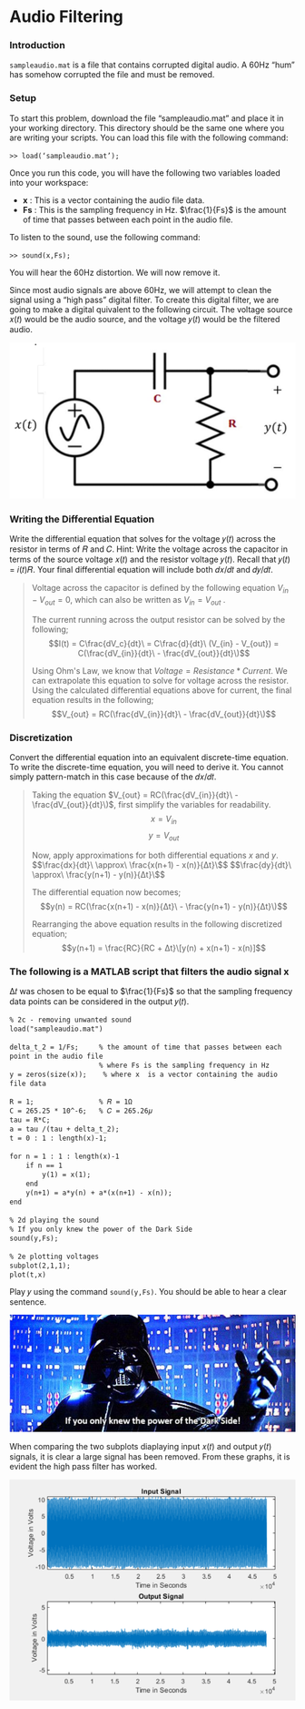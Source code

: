 # Audio Filtering
### Introduction
`sampleaudio.mat` is a file that contains corrupted digital audio. A 60Hz “hum” has somehow corrupted the file and must be removed.

### Setup
To start this problem, download the file “sampleaudio.mat” and place it in your working 
directory. This directory should be the same one where you are writing your scripts. You can load this file with the following command:

`>> load(‘sampleaudio.mat’);`

Once you run this code, you will have the following two variables loaded into your workspace:
  * **x** : This is a vector containing the audio file data. 
  * **Fs** : This is the sampling frequency in Hz. $\frac{1}{Fs}\$ is the amount of time that passes between each point in the audio file. 

To listen to the sound, use the following command:

`>> sound(x,Fs);`

You will hear the 60Hz distortion. We will now remove it.

Since most audio signals are above 60Hz, we will attempt to clean the signal using a “high pass” digital filter. To create this digital filter, we are going to make a digital quivalent to the following circuit. The voltage source 𝑥(𝑡) would be the audio source, and the voltage 𝑦(𝑡) would be the filtered audio.

![AudioFilterDigitalCircuit](https://github.com/QueenSophiaLo/MATLAB-Circuits-Projects/blob/main/Project%201/Images/AudioFilterEquivilentDigitalCircuit.PNG)

### Writing the Differential Equation
Write the differential equation that solves for the voltage 𝑦(𝑡) across the resistor in terms of 𝑅 and 𝐶. Hint: Write the voltage across the capacitor in terms of the source voltage 𝑥(𝑡) and the resistor voltage 𝑦(𝑡). Recall that 𝑦(𝑡) = 𝑖(𝑡)𝑅. Your final differential equation will include both 𝑑𝑥/𝑑𝑡 and 𝑑𝑦/𝑑𝑡.

> Voltage across the capacitor is defined by the following equation $V_{in} - V_{out} = 0$, which can also be written as $V_{in} = V_{out}$ .
>
> The current running across the output resistor can be solved by the following;
> $$I(t) = C\frac{dV_c}{dt}\ = C\frac{d}{dt}\ (V_{in} - V_{out}) = C(\frac{dV_{in}}{dt}\ - \frac{dV_{out}}{dt}\)$$
>
> Using Ohm's Law, we know that $Voltage = Resistance * Current$. We can extrapolate this equation to solve for voltage across the resistor. Using the calculated differential equations above for current, the final equation results in the following;
> $$V_{out} = RC(\frac{dV_{in}}{dt}\ - \frac{dV_{out}}{dt}\)$$

### Discretization
Convert the differential equation into an equivalent discrete-time equation. To write the discrete-time equation, you will need to derive it. You cannot simply pattern-match in this case because of the 𝑑𝑥/𝑑𝑡.

> Taking the equation $V_{out} = RC(\frac{dV_{in}}{dt}\ - \frac{dV_{out}}{dt}\)$, first simplify the variables for readability.
> $$x = V_{in}$$
> $$y = V_{out}$$
>
> Now, apply approximations for both differential equations $x$ and $y$.
> $$\frac{dx}{dt}\ \approx\ \frac{x(n+1) - x(n)}{Δt}\$$
> $$\frac{dy}{dt}\ \approx\ \frac{y(n+1) - y(n)}{Δt}\$$
>
> The differential equation now becomes;
> $$y(n) = RC(\frac{x(n+1) - x(n)}{Δt}\ - \frac{y(n+1) - y(n)}{Δt}\)$$
>
> Rearranging the above equation results in the following discretized equation;
> $$y(n+1) = \frac{RC}{RC + Δt}\[y(n) + x(n+1) - x(n)]$$

### The following is a MATLAB script that filters the audio signal x
Δ𝑡 was chosen to be equal to $\frac{1}{Fs}\$ so that the sampling frequency data points can be considered in the output 𝑦(𝑡).

```
% 2c - removing unwanted sound
load("sampleaudio.mat")

delta_t_2 = 1/Fs;     % the amount of time that passes between each point in the audio file
                      % where Fs is the sampling frequency in Hz
y = zeros(size(x));    % where x  is a vector containing the audio file data

R = 1;                % 𝑅 = 1Ω
C = 265.25 * 10^-6;   % 𝐶 = 265.26𝜇
tau = R*C;
a = tau /(tau + delta_t_2);
t = 0 : 1 : length(x)-1;

for n = 1 : 1 : length(x)-1
	if n == 1
    	y(1) = x(1);
	end
	y(n+1) = a*y(n) + a*(x(n+1) - x(n));
end

% 2d playing the sound
% If you only knew the power of the Dark Side
sound(y,Fs);

% 2e plotting voltages
subplot(2,1,1);
plot(t,x)
```

Play 𝑦 using the command `sound(y,Fs)`. You should be able to hear a clear sentence.

![Sentence](https://github.com/QueenSophiaLo/MATLAB-Circuits-Projects/blob/main/Project%201/Images/IfOnlyYouKnewThePowerOfTheDarkSideQuote.PNG)

When comparing the two subplots diaplaying input 𝑥(𝑡) and output 𝑦(𝑡) signals, it is clear a large signal has been removed. From these graphs, it is evident the high pass filter has worked.

![AudioFilteringSubplots](https://github.com/QueenSophiaLo/MATLAB-Circuits-Projects/blob/main/Project%201/Images/AudioFilteringInputOutputGraphs.PNG)

